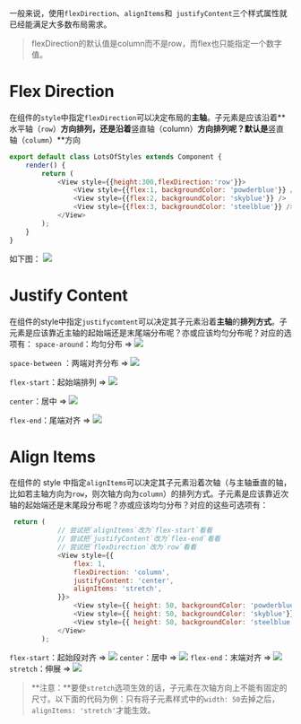 一般来说，使用`flexDirection`、`alignItems`和` justifyContent`三个样式属性就已经能满足大多数布局需求。
>flexDirection的默认值是column而不是row，而flex也只能指定一个数字值。

# Flex Direction
在组件的`style`中指定`flexDirection`可以决定布局的**主轴**。子元素是应该沿着**水平轴（`row`）**方向排列，还是沿着**竖直轴（column）**方向排列呢？默认是**竖直轴（`column`）**方向
```js
export default class LotsOfStyles extends Component {
    render() {
        return (
            <View style={{height:300,flexDirection:'row'}}>
                <View style={{flex:1, backgroundColor: 'powderblue'}} />
                <View style={{flex:2, backgroundColor: 'skyblue'}} />
                <View style={{flex:3, backgroundColor: 'steelblue'}} />
            </View>
        );
    }
}
```
如下图：
![](./_image/2018-01-06-17-20-11.jpg)
# Justify Content
在组件的style中指定`justifycomtent`可以决定其子元素沿着**主轴**的**排列方式**。子元素是应该靠近主轴的起始端还是末尾端分布呢？亦或应该均匀分布呢？对应的选项有：
`space-around`：均匀分布 => ![](./_image/2018-01-06-17-34-09.jpg)

`space-between` ：两端对齐分布 => ![](./_image/2018-01-06-17-26-49.jpg)

`flex-start`：起始端排列 => ![](./_image/2018-01-06-17-28-32.jpg)

`center`：居中 => ![](./_image/2018-01-06-17-29-26.jpg)

`flex-end`：尾端对齐 => ![](./_image/2018-01-06-17-30-38.jpg)
# Align Items
在组件的 style 中指定`alignItems`可以决定其子元素沿着次轴（与主轴垂直的轴，比如若主轴方向为`row`，则次轴方向为`column`）的排列方式。子元素是应该靠近次轴的起始端还是末尾段分布呢？亦或应该均匀分布？对应的这些可选项有：
```js
 return (
            // 尝试把`alignItems`改为`flex-start`看看
            // 尝试把`justifyContent`改为`flex-end`看看
            // 尝试把`flexDirection`改为`row`看看
            <View style={{
                flex: 1,
                flexDirection: 'column',
                justifyContent: 'center',
                alignItems: 'stretch',
            }}>
                <View style={{ height: 50, backgroundColor: 'powderblue'}} />
                <View style={{ height: 50, backgroundColor: 'skyblue'}} />
                <View style={{ height: 50, backgroundColor: 'steelblue'}} />
            </View>
        );
```
`flex-start`：起始段对齐 => ![](./_image/2018-01-06-17-44-47.jpg)
`center`：居中 => ![](./_image/2018-01-06-17-40-27.jpg)
`flex-end`：末端对齐 => ![](./_image/2018-01-06-17-43-27.jpg)
`stretch`：伸展 => ![](./_image/2018-01-06-17-47-03.jpg)
>**注意：**要使`stretch`选项生效的话，子元素在次轴方向上不能有固定的尺寸。以下面的代码为例：只有将子元素样式中的`width: 50`去掉之后，`alignItems: 'stretch'`才能生效。


